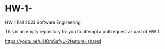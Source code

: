 # HW-1-

HW 1 Fall 2023 Software Engineering 

This is an empty repository for you to attempt a pull request as part of HW 1.

https://youtu.be/uiHOmSafyUk?feature=shared
